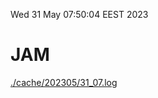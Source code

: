 Wed 31 May 07:50:04 EEST 2023
# JAM
<a href='./cache/202305/31_07.log'>./cache/202305/31_07.log</a>
